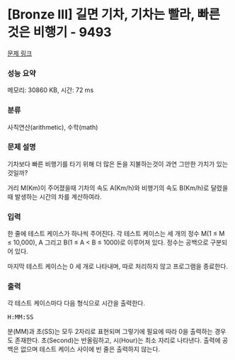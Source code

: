 # [Bronze III] 길면 기차, 기차는 빨라, 빠른 것은 비행기 - 9493 

[문제 링크](https://www.acmicpc.net/problem/9493) 

### 성능 요약

메모리: 30860 KB, 시간: 72 ms

### 분류

사칙연산(arithmetic), 수학(math)

### 문제 설명

<p>기차보다 빠른 비행기를 타기 위해 더 많은 돈을 지불하는것이 과연 그만한 가치가 있는 것일까?</p>

<p>거리 M(Km)이 주어졌을때 기차의 속도 A(Km/h)와 비행기의 속도 B(Km/h)로 달렸을때 발생하는 시간의 차를 계산하여라.</p>

### 입력 

 <p>한 줄에 테스트 케이스가 하나씩 주어진다. 각 테스트 케이스는 세 개의 정수 M(1 ≤ M ≤ 10,000), A 그리고 B(1 ≤ A < B ≤ 1000)로 이루어져 있다. 정수는 공백으로 구분되어 있다.</p>

<p>마지막 테스트 케이스는 0 세 개로 나타내며, 따로 처리하지 않고 프로그램을 종료한다.</p>

### 출력 

 <p>각 테스트 케이스마다 다음 형식으로 시간을 출력한다.</p>

<pre>H:MM:SS</pre>

<p>분(MM)과 초(SS)는 모두 2자리로 표현되며 그렇기에 필요에 따라 0을 출력하는 경우도 존재한다. 초(Second)는 반올림하고, 시(Hour)는 최소 자리로 나타낸다. 출력에 공백은 없으며 테스트 케이스 사이에 빈 줄은 출력하지 않는다.</p>

